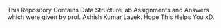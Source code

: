 This Repository Contains Data Structure lab Assignments and Answers which were given by prof. Ashish Kumar Layek.
Hope This Helps You xD.
